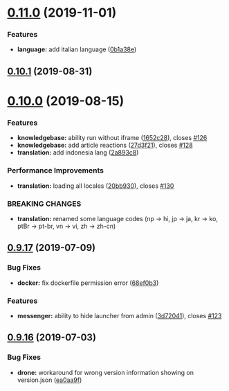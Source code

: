 # [0.11.0](https://github.com/erxes/erxes-widgets/compare/0.10.1...0.11.0) (2019-11-01)


### Features

* **language:** add italian language ([0b1a38e](https://github.com/erxes/erxes-widgets/commit/0b1a38e))

## [0.10.1](https://github.com/erxes/erxes-widgets/compare/0.10.0...0.10.1) (2019-08-31)

# [0.10.0](https://github.com/erxes/erxes-widgets/compare/0.9.17...0.10.0) (2019-08-15)


### Features

* **knowledgebase:** ability run without iframe ([1652c28](https://github.com/erxes/erxes-widgets/commit/1652c28)), closes [#126](https://github.com/erxes/erxes-widgets/issues/126)
* **knowledgebase:** add article reactions ([27d3f21](https://github.com/erxes/erxes-widgets/commit/27d3f21)), closes [#128](https://github.com/erxes/erxes-widgets/issues/128)
* **translation:** add indonesia lang ([2a893c8](https://github.com/erxes/erxes-widgets/commit/2a893c8))


### Performance Improvements

* **translation:** loading all locales ([20bb930](https://github.com/erxes/erxes-widgets/commit/20bb930)), closes [#130](https://github.com/erxes/erxes-widgets/issues/130)


### BREAKING CHANGES

* **translation:** renamed some language codes (np -> hi, jp -> ja, kr -> ko, ptBr -> pt-br, vn -> vi, zh -> zh-cn)

## [0.9.17](https://github.com/erxes/erxes-widgets/compare/0.9.16...0.9.17) (2019-07-09)


### Bug Fixes

* **docker:** fix dockerfile permission error ([68ef0b3](https://github.com/erxes/erxes-widgets/commit/68ef0b3))


### Features

* **messenger:** ability to hide launcher from admin ([3d72041](https://github.com/erxes/erxes-widgets/commit/3d72041)), closes [#123](https://github.com/erxes/erxes-widgets/issues/123)

## [0.9.16](https://github.com/erxes/erxes-widgets/compare/0.9.15...0.9.16) (2019-07-03)


### Bug Fixes

* **drone:** workaround for wrong version information showing on version.json ([ea0aa9f](https://github.com/erxes/erxes-widgets/commit/ea0aa9f))


